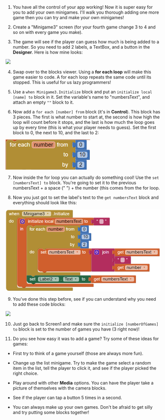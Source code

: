 1. You have all the control of
your app working! Now it is super easy for you to add your own minigames. I'll walk you thorough adding one more game then you can try and make your own minigames!

2. Create a "Minigame3" screen (for your fourth game change 3 to 4 and so on with every game you make).

3. The game will see if the player can guess how much is being added to a number. So you need to add 2 labels, a TextBox, and a button in the **Designer**. Here is how mine looks:

 ![](/assets/lastminigame.png)

4. Swap over to the blocks viewer. Using a **for each loop** will make this game easier to code. A for each loop repeats the same code until its stopped. This is useful for us lazy programmers!

5. Use a `when Minigame3.Initialize` block and put an `initialize local [name] to` block in it. Set the variable's name to "numbersText", and attach an empty `""` block to it.

6. Now add a `for each [number] from` block (it's in **Control**). This block has 3 pieces. The first is what number to start at, the second is how high the loop will count before it stops, and the last is how much the loop goes up by every time (this is what your player needs to guess). Set the first block to 0, the next to 10, and the last to 2:

  ![](/assets/forloop.png)

7. Now inside the for loop you can actually do something cool! Use the `set [numbersText] to` block. You're going to set it to the previous numbersText + a space (" ") + the number (this comes from the for loop.

8. Now you just got to set the label's text to the `get numbersText` block and everything should look like this:

 ![](/assets/finishedforloop.png)

9. You've done this step before, see if you can understand why you need to add these code blocks:

  ![](/assets/finalminigamewinorlose.png)

10. Just go back to Screen1 and make sure the `initialize [numberOfGames] to` block is set to the number of games you have (3 right now)!

11. Do you see how easy it was to add a game? Try some of these ideas for games:

  * First try to think of a game yourself (those are always more fun).

  * Change up the list minigame. Try to make the game select a random item in the list, tell the player to click it, and see if the player picked the right choice.

  * Play around with other **Media** options. You can have the player take a picture of themselves with the camera blocks.

  * See if the player can tap a button 5 times in a second.

  * You can always make up your own games. Don't be afraid to get silly and try putting some blocks together!
